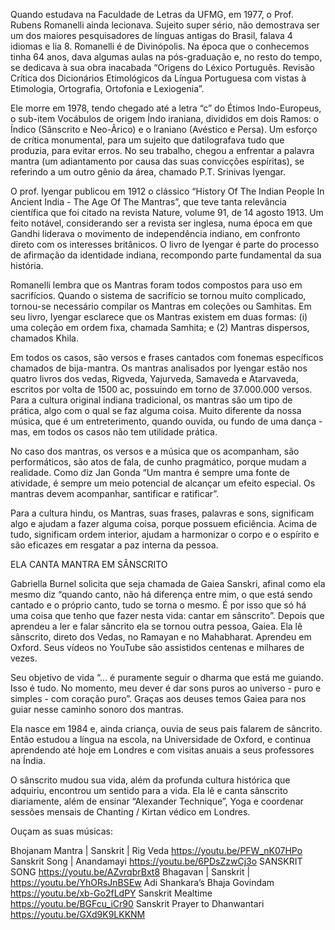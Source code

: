 Quando estudava na Faculdade de Letras da UFMG, em 1977, o Prof. Rubens Romanelli ainda lecionava. Sujeito super sério, não demostrava ser um dos maiores pesquisadores de línguas antigas do Brasil, falava 4 idiomas e lia 8. Romanelli é de Divinópolis.  Na época que o conhecemos tinha 64 anos, dava algumas aulas na pós-graduação e, no resto do tempo, se dedicava à sua obra inacabada “Origens do Léxico Português. Revisão Crítica dos Dicionários Etimológicos da Língua Portuguesa com vistas à Etimologia, Ortografia, Ortofonia e Lexiogenia”. 

Ele morre em 1978, tendo chegado até a letra “c” do Étimos Indo-Europeus, o sub-item Vocábulos de origem Índo iraniana, divididos em dois Ramos: o Índico (Sânscrito e Neo-Ãrico) e o Iraniano (Avéstico e Persa). Um esforço de crítica monumental, para um sujeito que datilografava tudo que produzia, para evitar erros. No seu trabalho, chegou a enfrentar a palavra mantra (um adiantamento por causa das suas convicções espíritas), se referindo a um outro gênio da área, chamado P.T. Srinivas Iyengar.

O prof. Iyengar publicou em 1912 o clássico “History Of The Indian People In Ancient India - The Age Of The Mantras”, que teve tanta relevância científica que foi citado na revista Nature, volume 91, de 14 agosto 1913. Um feito notável, considerando ser a revista ser inglesa, numa época em que Gandhi liderava o movimento de independência indiano, em confronto direto com os interesses britânicos. O livro de Iyengar é parte do processo de afirmação da identidade indiana, recompondo parte fundamental da sua história.

Romanelli lembra que os Mantras foram todos compostos para uso em sacrifícios. Quando o sistema de sacrifício se tornou muito complicado, tornou-se necessário compilar os Mantras em coleções ou Samhitas. Em seu livro, Iyengar esclarece que os Mantras existem em duas formas: (i) uma coleção em ordem fixa, chamada Samhita; e (2) Mantras dispersos, chamados Khila.

Em todos os casos, são versos e frases cantados com fonemas específicos chamados de bija-mantra. Os mantras analisados por Iyengar estão nos quatro livros dos vedas, Rigveda, Yajurveda, Samaveda e Atarvaveda, escritos por volta de 1500 ac, possuindo em torno de 37.000.000 versos. Para a cultura original indiana tradicional, os mantras são um tipo de prática, algo com o qual se faz alguma coisa. Muito diferente da nossa música, que é um entreterimento, quando ouvida, ou fundo de uma dança - mas, em todos os casos não tem utilidade prática.

No caso dos mantras, os versos e a música que os acompanham, são performáticos, são atos de fala, de cunho pragmático, porque mudam a realidade. Como diz Jan Gonda “Um mantra é sempre uma fonte de atividade, é sempre um meio potencial de alcançar um efeito especial. Os mantras devem acompanhar, santificar e ratificar”.

Para a cultura hindu, os Mantras, suas frases, palavras e sons, significam algo e ajudam a fazer alguma coisa, porque possuem eficiência. Acima de tudo, significam ordem interior, ajudam a harmonizar o corpo e o espírito e são eficazes em resgatar a paz interna da pessoa.


ELA CANTA MANTRA EM SÂNSCRITO

Gabriella Burnel solicita que seja chamada de Gaiea Sanskri, afinal como ela mesmo diz “quando canto, não há diferença entre mim, o que está sendo cantado e o próprio canto, tudo se torna o mesmo. É por isso que só há uma coisa que tenho que fazer nesta vida: cantar em sânscrito”. Depois que aprendeu a ler e falar sâncrito ela se tornou outra pessoa, Gaiea. Ela lê sânscrito, direto dos Vedas, no Ramayan e no Mahabharat. Aprendeu em Oxford. Seus vídeos no YouTube são assistidos centenas e milhares de vezes.

Seu objetivo de vida “... é puramente seguir o dharma que está me guiando. Isso é tudo. No momento, meu dever é dar sons puros ao universo - puro e simples - com coração puro”. Graças aos deuses temos Gaiea para nos guiar nesse caminho sonoro dos mantras.

Ela nasce em 1984 e, ainda criança, ouvia de seus pais falarem de sâncrito. Então estudou a língua na escola, na Universidade de Oxford, e continua aprendendo até hoje em Londres e com visitas anuais a seus professores na Índia.

O sânscrito mudou sua vida, além da profunda cultura histórica que adquiriu, encontrou um sentido para a vida. Ela lê e canta sânscrito diariamente, além de ensinar “Alexander Technique”, Yoga e coordenar sessões mensais de Chanting / Kirtan védico em Londres.

Ouçam as suas músicas:

Bhojanam Mantra | Sanskrit | Rig Veda
https://youtu.be/PFW_nK07HPo
Sanskrit Song | Anandamayi
https://youtu.be/6PDsZzwCj3o
SANSKRIT SONG
https://youtu.be/AZvrqbrBxt8
Bhagavan | Sanskrit |
https://youtu.be/YhORsJnBSEw
Adi Shankara’s Bhaja Govindam
https://youtu.be/xb-Go2fLdPY
Sanskrit Mealtime
https://youtu.be/BGFcu_iCr90
Sanskrit Prayer to Dhanwantari
https://youtu.be/GXd9K9LKKNM
